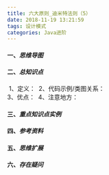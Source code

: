 ```yaml
---
title: 六大原则_迪米特法则（5）
date: 2018-11-19 13:21:59
tags: 设计模式
categories: Java进阶
---
```

#### 一、*思维导图*

#### 二、*总知识点*

​	1、定义：
​	2、代码示例/类图关系：	 
​	3、优点：
​	4、注意地方：
​		

#### 三、*重点知识点实例*

#### 四、*参考资料*

#### 五、*思维扩展*

#### 六、*存在疑问*